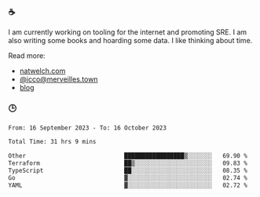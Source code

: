 ### ☕

I am currently working on tooling for the internet and promoting SRE. I am also writing some books and hoarding some data. I like thinking about time. 

Read more:

 - [natwelch.com](https://natwelch.com)
 - [@icco@merveilles.town](https://merveilles.town/@icco)
 - [blog](https://writing.natwelch.com)

### 🕒

<!--START_SECTION:waka-->

```txt
From: 16 September 2023 - To: 16 October 2023

Total Time: 31 hrs 9 mins

Other                            █████████████████▒░░░░░░░   69.90 %
Terraform                        ██▒░░░░░░░░░░░░░░░░░░░░░░   09.83 %
TypeScript                       ██░░░░░░░░░░░░░░░░░░░░░░░   08.35 %
Go                               ▓░░░░░░░░░░░░░░░░░░░░░░░░   02.74 %
YAML                             ▓░░░░░░░░░░░░░░░░░░░░░░░░   02.72 %
```

<!--END_SECTION:waka-->
